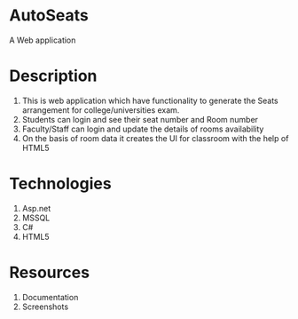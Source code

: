 # AutoSeats
A Web application

# Description
1. This is web application which have functionality to generate the Seats arrangement for college/universities exam.
2. Students can login and see their seat number and Room number
3. Faculty/Staff can login and update the details of rooms availability 
4. On the basis of room data it creates the UI for classroom with the help of HTML5

# Technologies
1. Asp.net
2. MSSQL
3. C#
4. HTML5

# Resources
1. Documentation 
2. Screenshots
